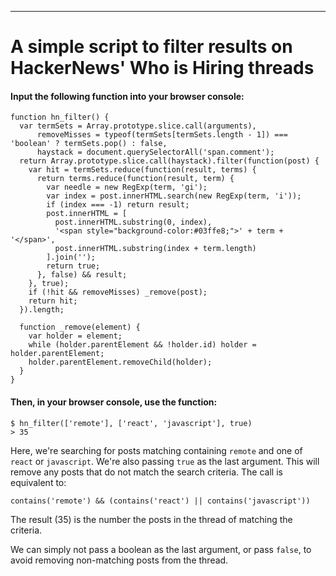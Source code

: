 ----
# A simple script to filter results on HackerNews' Who is Hiring threads

#### Input the following function into your browser console:

    function hn_filter() {
      var termSets = Array.prototype.slice.call(arguments),
          removeMisses = typeof(termSets[termSets.length - 1]) === 'boolean' ? termSets.pop() : false,
          haystack = document.querySelectorAll('span.comment');
      return Array.prototype.slice.call(haystack).filter(function(post) {
        var hit = termSets.reduce(function(result, terms) {
          return terms.reduce(function(result, term) {
            var needle = new RegExp(term, 'gi');
            var index = post.innerHTML.search(new RegExp(term, 'i'));
            if (index === -1) return result;
            post.innerHTML = [
              post.innerHTML.substring(0, index),
              '<span style="background-color:#03ffe8;">' + term + '</span>',
              post.innerHTML.substring(index + term.length)
            ].join('');
            return true;
          }, false) && result;
        }, true);
        if (!hit && removeMisses) _remove(post);
        return hit;
      }).length;

      function _remove(element) {
        var holder = element;
        while (holder.parentElement && !holder.id) holder = holder.parentElement;
        holder.parentElement.removeChild(holder);
      }
    }

#### Then, in your browser console, use the function:

    $ hn_filter(['remote'], ['react', 'javascript'], true)
    > 35


Here, we're searching for posts matching containing `remote` and one of `react` or `javascript`.  We're also passing `true` as the last argument.  This will remove any posts that do not match the search criteria.  The call is equivalent to:

    contains('remote') && (contains('react') || contains('javascript'))

The result (35) is the number the posts in the thread of matching the criteria.

We can simply not pass a boolean as the last argument, or pass `false`, to avoid removing non-matching posts from the thread.
